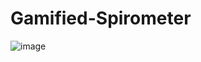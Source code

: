 ﻿# Gamified-Spirometer

![image](https://github.com/IshanVyas0610/Gamified-Spirometer/assets/103409300/e8b46c23-8ebd-4617-bcae-b1686d828871)
